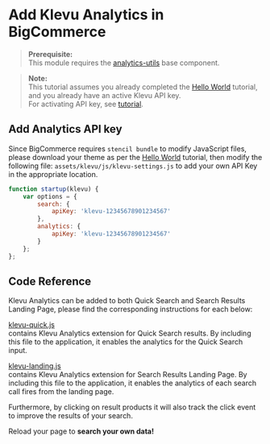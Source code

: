 # Add Klevu Analytics in BigCommerce

> **Prerequisite:**  
> This module requires the [analytics-utils](/components/analytics-utils) base component.

>**Note:**  
>This tutorial assumes you already completed the [Hello World](/getting-started/1-hello-world/bigcommerce) tutorial, and you already have an active Klevu API key.  
>For activating API key, see [tutorial](/getting-started/5-your-api-key/bigcommerce). 

## Add Analytics API key

Since BigCommerce requires `stencil bundle` to modify JavaScript files,
please download your theme as per the [Hello World](/getting-started/1-hello-world/bigcommerce)
tutorial, then modify the following file: `assets/klevu/js/klevu-settings.js`
to add your own API Key in the appropriate location.

```js
function startup(klevu) {
    var options = {
        search: {
            apiKey: 'klevu-12345678901234567'
        },
        analytics: {
            apiKey: 'klevu-12345678901234567'
        }
    };
};
```


## Code Reference

Klevu Analytics can be added to both Quick Search and Search Results Landing Page,
please find the corresponding instructions for each below:

[klevu-quick.js](/getting-started/1-hello-world/bigcommerce/resources/assets/klevu/js/quick/klevu-quick.js#L279)  
contains Klevu Analytics extension for Quick Search results. By including this file to the application, it enables the analytics for the Quick Search input.  

[klevu-landing.js](/getting-started/1-hello-world/bigcommerce/resources/assets/klevu/js/landing/klevu-landing.js#L375)  
contains Klevu Analytics extension for Search Results Landing Page. By including this file to the application, it enables the analytics of each search call fires from the landing page.  
  
Furthermore, by clicking on result products it will also track the click event to improve the results of your search.  

Reload your page to **search your own data!**
